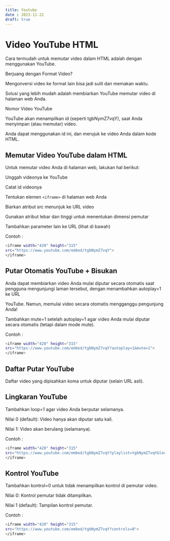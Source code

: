 ```yaml
---
title: Youtube
date : 2023-11-22
draft: true
---
```


# Video YouTube HTML

Cara termudah untuk memutar video dalam HTML adalah dengan menggunakan YouTube.

Berjuang dengan Format Video? 

Mengonversi video ke format lain bisa jadi sulit dan memakan waktu.

Solusi yang lebih mudah adalah membiarkan YouTube memutar video di halaman web Anda.

Nomor Video YouTube

YouTube akan menampilkan id (seperti tgbNymZ7vqY), saat Anda menyimpan (atau memutar) video.

Anda dapat menggunakan id ini, dan merujuk ke video Anda dalam kode HTML.

## Memutar Video YouTube dalam HTML

Untuk memutar video Anda di halaman web, lakukan hal berikut:

Unggah videonya ke YouTube

Catat id videonya

Tentukan elemen `<iframe>` di halaman web Anda

Biarkan atribut src menunjuk ke URL video

Gunakan atribut lebar dan tinggi untuk menentukan dimensi pemutar

Tambahkan parameter lain ke URL (lihat di bawah)

Contoh :
```sh
<iframe width="420" height="315"
src="https://www.youtube.com/embed/tgbNymZ7vqY">
</iframe>
```

## Putar Otomatis YouTube + Bisukan

Anda dapat membiarkan video Anda mulai diputar secara otomatis saat pengguna mengunjungi laman tersebut, dengan menambahkan autoplay=1 ke URL 

YouTube. Namun, memulai video secara otomatis mengganggu pengunjung Anda!

Tambahkan mute=1 setelah autoplay=1 agar video Anda mulai diputar secara otomatis (tetapi dalam mode mute).

Contoh :
```sh
<iframe width="420" height="315"
src="https://www.youtube.com/embed/tgbNymZ7vqY?autoplay=1&mute=1">
</iframe>
```

## Daftar Putar YouTube

Daftar video yang dipisahkan koma untuk diputar (selain URL asli).

## Lingkaran YouTube

Tambahkan loop=1 agar video Anda berputar selamanya.

Nilai 0 (default): Video hanya akan diputar satu kali.

Nilai 1: Video akan berulang (selamanya).

Contoh : 
```sh
<iframe width="420" height="315"
src="https://www.youtube.com/embed/tgbNymZ7vqY?playlist=tgbNymZ7vqY&loop=1">
</iframe>
```

## Kontrol YouTube

Tambahkan kontrol=0 untuk tidak menampilkan kontrol di pemutar video.

Nilai 0: Kontrol pemutar tidak ditampilkan.

Nilai 1 (default): Tampilan kontrol pemutar.

Contoh : 
```sh
<iframe width="420" height="315"
src="https://www.youtube.com/embed/tgbNymZ7vqY?controls=0">
</iframe>
```

